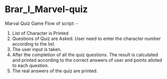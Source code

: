 # Brar_I_Marvel-quiz

Marval Quiz Game 
Flow of script: -
1. List of Character is Printed
2. Questions of Quiz are Asked. User need to enter the character number according to the list.
3. The user input is taken.
4. After the completion of all the quiz questions. The result is calculated and printed according to the correct answers of user and points alloted to each question.
5. The real answers of the quiz are printed.